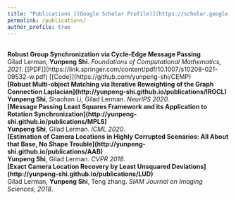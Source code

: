 ```yaml
---
title: "Publications [(Google Scholar Profile)](https://scholar.google.com/citations?user=0C9Hu_MAAAAJ&hl=en)"
permalink: /publications/
author_profile: true
---
```

<br>
<b>Robust Group Synchronization via Cycle-Edge Message Passing</b> <br> 
Gilad Lerman, <b>Yunpeng Shi</b>.
<i>Foundations of Computational Mathematics, 2021</i>. 
[[PDF]](https://link.springer.com/content/pdf/10.1007/s10208-021-09532-w.pdf) [[Code]](https://github.com/yunpeng-shi/CEMP)

<br>
<b>[Robust Multi-object Matching via Iterative Reweighting of the Graph Connection Laplacian](http://yunpeng-shi.github.io/publications/IRGCL)</b> <br> 
<b>Yunpeng Shi</b>, Shaohan Li, Gilad Lerman.
<i>NeurIPS 2020</i>.

<br>
<b>[Message Passing Least Squares Framework and its Application to Rotation Synchronization](http://yunpeng-shi.github.io/publications/MPLS)</b> <br> 
<b>Yunpeng Shi</b>, Gilad Lerman.
<i>ICML 2020</i>.

<br>
<b>[Estimation of Camera Locations in Highly Corrupted Scenarios: All About that Base, No Shape Trouble](http://yunpeng-shi.github.io/publications/AAB)</b> <br> 
<b>Yunpeng Shi</b>, Gilad Lerman.
<i>CVPR 2018</i>.

<br>
<b>[Exact Camera Location Recovery by Least Unsquared Deviations](http://yunpeng-shi.github.io/publications/LUD)</b> <br> 
Gilad Lerman, <b>Yunpeng Shi</b>, Teng zhang.
<i>SIAM Journal on Imaging Sciences, 2018</i>.
